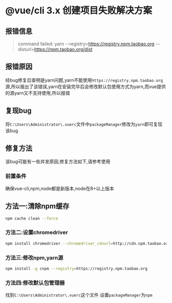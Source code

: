 # @vue/cli 3.x 创建项目失败解决方案
## 报错信息

> command failed: yarn --registry=https://registry.npm.taobao.org --disturl=https://npm.taobao.org/dist

## 报错原因

经bug修复后查明是yarn问题,yarn不能使用`https://registry.npm.taobao.org`源,所以报出了该错误,yarn在安装完毕后会修改默认包使用方式为yarn,而vue提供的源yarn又不支持使用,所以报错

## 复现bug

将`C:\Users\Administrator\.vuerc`文件中`packageManager`修改为`yarn`即可复现该bug

## 修复方法

该bug可能有一些并发原因,修复方法如下,请参考使用
### 前置条件

确保vue-cli,npm,node都是新版本,node在8+以上版本

## 方法一:清除npm缓存

```sh
npm cache clean --force
```

### 方法二:设置chromedriver

```sh
npm install chromedriver --chromedriver_cdnurl=http://cdn.npm.taobao.org/dist/chromedriver
```

### 方法三:修改npm,yarn源

```sh
npm install -g cnpm --registry=https://registry.npm.taobao.org
```

### 方法四:修改默认包管理器

找到`C:\Users\Administrator\.vuerc`这个文件
设置`packageManager`为`npm`